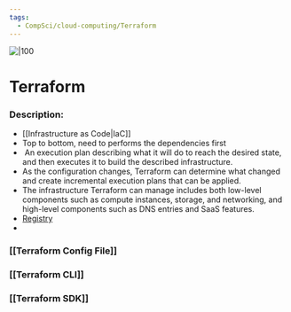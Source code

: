 ```yaml
---
tags:
  - CompSci/cloud-computing/Terraform
---
```

![|100](https://static-00.iconduck.com/assets.00/terraform-icon-1803x2048-hodrzd3t.png)
# Terraform 
### Description:
- [[Infrastructure as Code|IaC]]
- Top to bottom, need to performs the dependencies first
-  An execution plan describing what it will do to reach the desired state, and then executes it to build the described infrastructure. 
- As the configuration changes, Terraform can determine what changed and create incremental execution plans that can be applied.
- The infrastructure Terraform can manage includes both low-level components such as compute instances, storage, and networking, and high-level components such as DNS entries and SaaS features.
- [Registry](https://registry.terraform.io/providers/hashicorp/)
- 

### [[Terraform Config File]]
### [[Terraform CLI]]
### [[Terraform SDK]]
